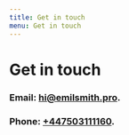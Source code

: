 ```yaml
---
title: Get in touch
menu: Get in touch
---
```


# Get in touch

### Email: [hi@emilsmith.pro](mailto:hi@emilsmith.pro).

### Phone: [+447503111160](mailto:+447503111160).